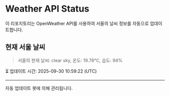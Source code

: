 
# Weather API Status

이 리포지토리는 OpenWeather API를 사용하여 서울의 날씨 정보를 자동으로 업데이트합니다.

## 현재 서울 날씨
> 서울의 현재 날씨: clear sky, 온도: 19.76°C, 습도: 94%

⏳ 업데이트 시간: 2025-09-30 10:59:22 (UTC)

---
자동 업데이트 봇에 의해 관리됩니다.

